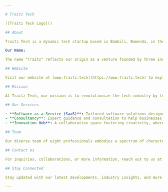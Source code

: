 ```yaml
---

# Traitz Tech

![Traitz Tech Logo]()

## About

Traitz Tech is a dynamic tech startup based in Bambili, Bamenda, in the North West Region of Cameroon. We specialize in providing innovative Software-as-a-Service (SaaS) solutions to our customers, catering to diverse industries and addressing their unique needs.

Our Name:

The name "Traitz" reflects our origin as a venture founded by three individuals, each bringing unique perspectives and skills to the table. Since our inception, we've evolved into a robust team comprising eight talented individuals, each embodying distinct character traits that contribute to our collective success.

## Website

Visit our website at [www.traitz.tech](https://www.traitz.tech) to explore our range of services, products, and insights into the solutions we offer.

## Mission

At Traitz Tech, our mission is to revolutionize the tech industry by leveraging cutting-edge technologies and innovative approaches. We aim to empower businesses with reliable, scalable, and user-centric software solutions that drive efficiency, growth, and success.

## Our Services

- **Software-as-a-Service (SaaS)**: Tailored software solutions designed to streamline operations and meet industry-specific needs.
- **Consultancy**: Expert guidance and consultation to help businesses embrace technology for optimal results.
- **Innovation Hub**: A collaborative space fostering creativity, where ideas transform into impactful solutions.

## Team

Our diverse team of eight professionals embodies a spectrum of character traits, skills, and expertise. Together, we synergize our talents, experience, and passion to deliver top-notch solutions and exceed client expectations.

## Contact Us

For inquiries, collaborations, or more information, reach out to us at [notify@traitz.tech](mailto:notify@traitz.tech) or visit our office in Bambili, Bamenda.

## Stay Connected

Stay updated with our latest developments, industry insights, and more by following us on [LinkedIn](https://www.linkedin.com/company/traitz-tech) and [Twitter (X)](https://x.com/traitztech3).

---
```

